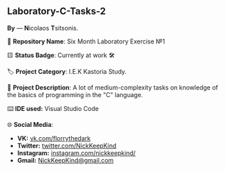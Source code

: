 ## Laboratory-C-Tasks-2

**By**  —  **N**icolaos **T**sitsonis.

📁 **Repository Name**: Six Month Laboratory Exercise №1

🟨 **Status Badge**: Currently at work 🛠️

🏷️ **Project Category**: I.E.K Kastoria Study.

📝 **Project Description**: A lot of medium-complexity tasks on knowledge of the basics of programming in the "C" language.

⌨️ **IDE used:** Visual Studio Code

🌐 **Social Media**:

- **VK:** [vk.com/florrythedark](https://vk.com/florrythedark)
- **Twitter:** [twitter.com/NickKeepKind](https://twitter.com/NickKeepKind)
- **Instagram:** [instagram.com/nickkeepkind/](https://www.instagram.com/nickkeepkind/)
- **Gmail:** NickKeepKind@gmail.com
